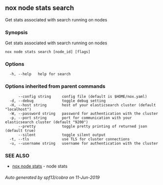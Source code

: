 ## nox node stats search

Get stats associated with search running on nodes

### Synopsis

Get stats associated with search running on nodes

```
nox node stats search [node_id] [flags]
```

### Options

```
  -h, --help   help for search
```

### Options inherited from parent commands

```
      --config string     config file (default is $HOME/nox.yaml)
  -d, --debug             toggle debug setting
  -H, --host string       host of your elasticsearch cluster (default "localhost")
  -W, --password string   password for authentication with the cluster
  -p, --port string       port for communication with your elasticsearch cluster (default "9200")
      --pretty            toggle pretty printing of returned json (default true)
      --silent            toggle silent output
  -t, --tls               use TLS for cluster connections
  -u, --username string   username for authentication with the cluster
```

### SEE ALSO

* [nox node stats](nox_node_stats.md)	 - node stats

###### Auto generated by spf13/cobra on 11-Jun-2019
